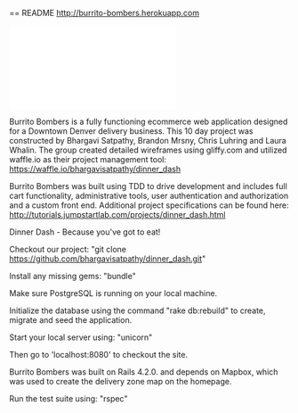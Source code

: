 == README
http://burrito-bombers.herokuapp.com

![Alt text](./app/assets/images/burrito-bombers-home.pdf?raw=true "Burrito Bombers")

Burrito Bombers is a fully functioning ecommerce web application
designed for a Downtown Denver delivery business.  This 10 day
project was constructed by Bhargavi Satpathy, Brandon Mrsny,
Chris Luhring and Laura Whalin.  The group created detailed
wireframes using gliffy.com and utilized waffle.io as their project
management tool: https://waffle.io/bhargavisatpathy/dinner_dash

Burrito Bombers was built using TDD to drive development and includes
full cart functionality, administrative tools, user authentication and
authorization and a custom front end. Additional project
specifications can be found here:
http://tutorials.jumpstartlab.com/projects/dinner_dash.html

Dinner Dash - Because you've got to eat!

Checkout our project: "git clone https://github.com/bhargavisatpathy/dinner_dash.git"

Install any missing gems: "bundle"

Make sure PostgreSQL is running on your local machine.

Initialize the database using the command "rake db:rebuild" to create,
migrate and seed the application.

Start your local server using: "unicorn"

Then go to 'localhost:8080' to checkout the site.

Burrito Bombers was built on Rails 4.2.0. and depends on Mapbox, which
was used to create the delivery zone map on the homepage.

Run the test suite using: "rspec"
